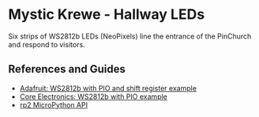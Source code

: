 # Mystic Krewe - Hallway LEDs

Six strips of WS2812b LEDs (NeoPixels) line the entrance of the PinChurch and respond to visitors.

## References and Guides

 * [Adafruit: WS2812b with PIO and shift register example](https://learn.adafruit.com/neopio-drive-lots-of-leds-with-raspberry-pi-pico/overview)
 * [Core Electronics: WS2812b with PIO example](https://core-electronics.com.au/tutorials/how-to-use-ws2812b-rgb-leds-with-raspberry-pi-pico.html)
 * [rp2 MicroPython API](https://docs.micropython.org/en/latest/library/rp2.html)